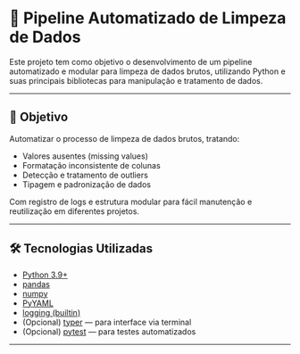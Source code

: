 # 🧼 Pipeline Automatizado de Limpeza de Dados

Este projeto tem como objetivo o desenvolvimento de um pipeline automatizado e modular para limpeza de dados brutos, utilizando Python e suas principais bibliotecas para manipulação e tratamento de dados.

---

## 📌 Objetivo

Automatizar o processo de limpeza de dados brutos, tratando:

- Valores ausentes (missing values)
- Formatação inconsistente de colunas
- Detecção e tratamento de outliers
- Tipagem e padronização de dados

Com registro de logs e estrutura modular para fácil manutenção e reutilização em diferentes projetos.

---

## 🛠️ Tecnologias Utilizadas

- [Python 3.9+](https://www.python.org/)
- [pandas](https://pandas.pydata.org/)
- [numpy](https://numpy.org/)
- [PyYAML](https://pyyaml.org/)
- [logging (builtin)](https://docs.python.org/3/library/logging.html)
- (Opcional) [typer](https://typer.tiangolo.com/) — para interface via terminal
- (Opcional) [pytest](https://docs.pytest.org/) — para testes automatizados

---
